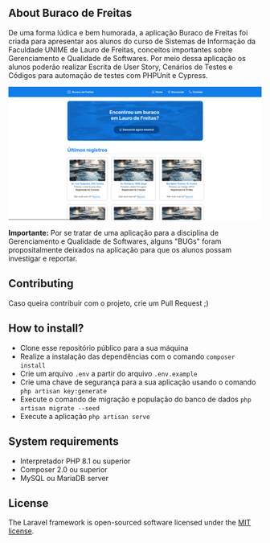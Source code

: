## About Buraco de Freitas

De uma forma lúdica e bem humorada, a aplicação Buraco de Freitas foi criada para apresentar aos alunos do curso de Sistemas de Informação da Faculdade UNIME de Lauro de Freitas, conceitos importantes sobre Gerenciamento e Qualidade de Softwares. Por meio dessa aplicação os alunos poderão realizar Escrita de User Story, Cenários de Testes e Códigos para automação de testes com PHPUnit e Cypress.

<p align="center"><img src="https://github.com/PHPauloReis/buraco-de-freitas/blob/master/public/assets/images/screenshot/screenshot.png" width="600"></p>

**Importante:** Por se tratar de uma aplicação para a disciplina de Gerenciamento e Qualidade de Softwares, alguns "BUGs" foram propositalmente deixados na aplicação para que os alunos possam investigar e reportar.

## Contributing

Caso queira contribuir com o projeto, crie um Pull Request ;)

## How to install?

- Clone esse repositório público para a sua máquina
- Realize a instalação das dependências com o comando `composer install`
- Crie um arquivo `.env` a partir do arquivo `.env.example`
- Crie uma chave de segurança para a sua aplicação usando o comando `php artisan key:generate`
- Execute o comando de migração e população do banco de dados `php artisan migrate --seed`
- Execute a aplicação `php artisan serve`

## System requirements

 - Interpretador PHP 8.1 ou superior
 - Composer 2.0 ou superior
 - MySQL ou MariaDB server

## License

The Laravel framework is open-sourced software licensed under the [MIT license](https://opensource.org/licenses/MIT).
